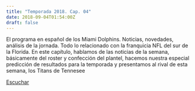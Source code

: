 ```yaml
---
title: "Temporada 2018. Cap. 04"
date: 2018-09-04T01:54:00Z
draft: false
---
```


El programa en español de los Miami Dolphins. Noticias, novedades, análisis de la jornada.
Todo lo relacionado con la franquicia NFL del sur de la Florida.
En este capítulo, hablamos de las noticias de la semana, básicamente del roster y confección del plantel, hacemos nuestra especial predicción de resultados para la temporada y presentamos al rival de esta semana, los Titans de Tennesee

[Escuchar](https://www.ivoox.com/temporada-2018-cap-04-audios-mp3_rf_28284999_1.html)
